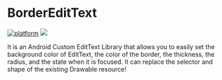 # BorderEditText
[![platform](https://img.shields.io/badge/platform-Android-yellow.svg)](https://www.android.com)
[![](https://jitpack.io/v/mtjin/BorderEditText.svg)](https://jitpack.io/#mtjin/BorderEditText)


It is an Android Custom EditText Library that allows you to easily set the background color of EditText, the color of the border, the thickness, the radius, and the state when it is focused.
It can replace the selector and shape of the existing Drawable resource!
